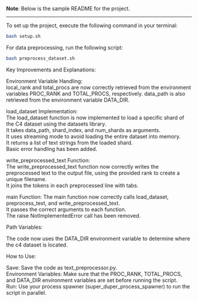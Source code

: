 <!-- Its a good practice to have a README file in your project folder. This file should contain information about the project, how to install it and run it etc. -->
**Note**: Below is the sample README for the project.


---
To set up the project, execute the following command in your terminal:

```bash
bash setup.sh
```

For data preprocessing, run the following script:

```bash
bash preprocess_dataset.sh
```

Key Improvements and Explanations:

Environment Variable Handling:  
local_rank and total_procs are now correctly retrieved from the environment variables PROC_RANK and TOTAL_PROCS, respectively.
data_path is also retrieved from the environment variable DATA_DIR.  

load_dataset Implementation:  
The load_dataset function is now implemented to load a specific shard of the C4 dataset using the datasets library.  
It takes data_path, shard_index, and num_shards as arguments.  
It uses streaming mode to avoid loading the entire dataset into memory.  
It returns a list of text strings from the loaded shard.  
Basic error handling has been added.  

write_preprocessed_text Function:  
The write_preprocessed_text function now correctly writes the preprocessed text to the output file, using the provided rank to create a unique filename.  
It joins the tokens in each preprocessed line with tabs.  

main Function:
The main function now correctly calls load_dataset, preprocess_text, and write_preprocessed_text.  
It passes the correct arguments to each function.  
The raise NotImplementedError call has been removed.  

Path Variables:

The code now uses the DATA_DIR environment variable to determine where the c4 dataset is located.


How to Use:

Save: Save the code as text_preprocessor.py.  
Environment Variables: Make sure that the PROC_RANK, TOTAL_PROCS, and DATA_DIR environment variables are set before running the script.  
Run: Use your process spawner (super_duper_process_spawner) to run the script in parallel.  
